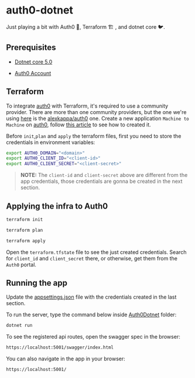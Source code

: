 # auth0-dotnet

Just playing a bit with Auth0 🔐, Terraform 🏗️ , and dotnet core 🐦.

## Prerequisites

- [Dotnet core 5.0](https://dotnet.microsoft.com/download/)

- [Auth0 Account](https://auth0.com/)

## Terraform

To integrate [auth0](https://auth0.com/) with Terraform, it's required to use a community provider. There are more than one community providers, but the one we're using [here](./src/Terraform/main.tf) is the [alexkappa/auth0](https://registry.terraform.io/providers/alexkappa/auth0/latest/docs) one. Create a new application `Machine to Machine` on [auth0](https://auth0.com/), follow [this article](https://auth0.com/blog/use-terraform-to-manage-your-auth0-configuration/) to see how to created it.

Before `init`,`plan` and `apply` the terraform files, first you need to store the credentials in environment variables:

```bash
export AUTH0_DOMAIN="<domain>"
export AUTH0_CLIENT_ID="<client-id>"
export AUTH0_CLIENT_SECRET="<client-secret>"
```

> **NOTE:** The `client-id` and `client-secret` above are different from the app credentials, those credentials are gonna be created in the next section.

## Applying the infra to Auth0

```bash
terraform init
````

```bash
terraform plan
```

```bash
terraform apply
```

Open the `terraform.tfstate` file to see the just created credentials. Search for `client_id` and `client_secret` there, or otherwise, get them from the `Auth0` portal.

## Running the app

Update the [appsettings.json](./src/Auth0Dotnet/appsettings.json) file with the credentials created in the last section.

To run the server, type the command below inside [Auth0Dotnet](./src/Auth0Dotnet) folder:

```bash
dotnet run
```

To see the registered api routes, open the swagger spec in the browser:

```bash
https://localhost:5001/swagger/index.html
```

You can also navigate in the app in your browser:

```bash
https://localhost:5001/
```
